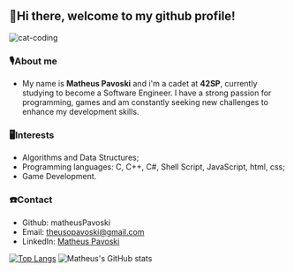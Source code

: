 ## :vulcan_salute:Hi there, welcome to my github profile! 
![cat-coding](https://github.com/matheusPavoski/matheusPavoski/assets/54029562/c44538aa-1ebd-4cea-aa42-c7bf850d4edd)
### :studio_microphone:About me 
- My name is <strong>Matheus Pavoski</strong> and i'm a cadet at <strong>42SP</strong>, currently studying to become a Software Engineer. I have a strong passion for programming, games and am constantly
seeking new challenges to enhance my development skills.
### :desktop_computer:Interests 
- Algorithms and Data Structures;
- Programming languages: C, C++, C#, Shell Script, JavaScript, html, css;
- Game Development.
### :telephone:Contact 
- Github: matheusPavoski
- Email: theusopavoski@gmail.com
- LinkedIn: [Matheus Pavoski](https://www.linkedin.com/in/matheus-pavoski-a5601b190/)

[![Top Langs](https://github-readme-stats.vercel.app/api/top-langs/?username=matheusPavoski&theme=transparent)](https://github.com/matheusPavoski/github-readme-stats)
![Matheus's GitHub stats](https://github-readme-stats.vercel.app/api?username=matheusPavoski&theme=transparent)

